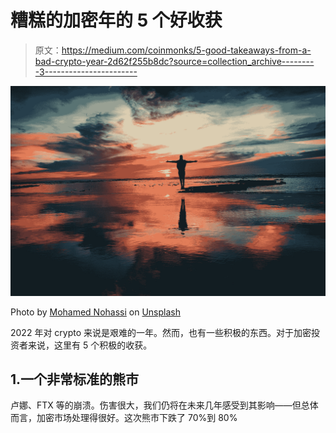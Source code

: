 # 糟糕的加密年的 5 个好收获

> 原文：<https://medium.com/coinmonks/5-good-takeaways-from-a-bad-crypto-year-2d62f255b8dc?source=collection_archive---------3----------------------->

![](img/a8e1342635ea772d23d20fbbf9c6e778.png)

Photo by [Mohamed Nohassi](https://unsplash.com/@coopery?utm_source=medium&utm_medium=referral) on [Unsplash](https://unsplash.com?utm_source=medium&utm_medium=referral)

2022 年对 crypto 来说是艰难的一年。然而，也有一些积极的东西。对于加密投资者来说，这里有 5 个积极的收获。

## 1.一个非常标准的熊市

卢娜、FTX 等的崩溃。伤害很大，我们仍将在未来几年感受到其影响——但总体而言，加密市场处理得很好。这次熊市下跌了 70%到 80%